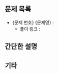 <!-- 제목 예시: N주차 {이름} 알고리즘 문제 풀이 PR -->

## 문제 목록
- {문제 번호} {문제명} : 
  - 풀이 링크 : 

## 간단한 설명
<!-- (예: 사용한 알고리즘, 핵심 아이디어, 시간복잡도 등 간략 메모) -->

## 기타
<!-- (질문, 리뷰 요청, 고민했던 점 등 자유롭게) -->